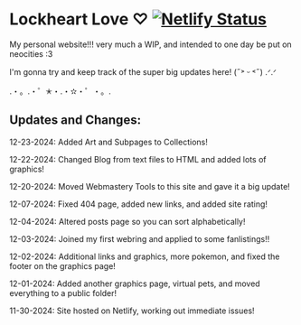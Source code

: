 # Lockheart Love ♡ [![Netlify Status](https://api.netlify.com/api/v1/badges/5848a38c-4b0c-4758-9a26-7d619c6d0ac6/deploy-status)](https://app.netlify.com/sites/lockheartlove/deploys)

My personal website!!! very much a WIP, and intended to one day be put on neocities :3

I'm gonna try and keep track of the super big updates here! (˶˃ ᵕ ˂˶) .ᐟ.ᐟ

.・。.・゜✭・.・✫・゜・。. 

## Updates and Changes:
12-23-2024: Added Art and Subpages to Collections!

12-22-2024: Changed Blog from text files to HTML and added lots of graphics!

12-20-2024: Moved Webmastery Tools to this site and gave it a big update!

12-07-2024: Fixed 404 page, added new links, and added site rating!

12-04-2024: Altered posts page so you can sort alphabetically!

12-03-2024: Joined my first webring and applied to some fanlistings!!

12-02-2024: Additional links and graphics, more pokemon, and fixed the footer on the graphics page!

12-01-2024: Added another graphics page, virtual pets, and moved everything to a public folder!

11-30-2024: Site hosted on Netlify, working out immediate issues!

